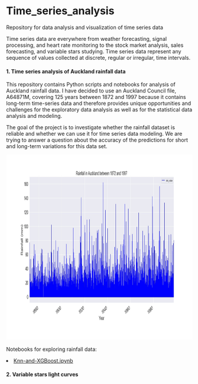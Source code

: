 # Time_series_analysis
Repository for data analysis and visualization of time series data

Time series data are everywhere from weather forecasting, signal processing, and heart rate monitoring to the stock market analysis, sales forecasting, and variable stars studying. Time series data represent any sequence of values collected at discrete, regular or irregular, time intervals.

#### 1. Time series analysis of Auckland rainfall data

This repository contains Python scripts and notebooks for analysis of Auckland rainfall data. I have decided to use an Auckland Council file, A64871M, covering 125 years between 1872 and 1997 because it contains long-term time-series data and therefore provides unique opportunities and challenges for the exploratory data analysis as well as for the statistical data analysis and modeling.

The goal of the project is to investigate whether the rainfall dataset is reliable and whether we can use it for time series data modeling. We are trying to answer a question about the accuracy of the predictions for short and long-term variations for this data set. 

<p>
<img src="images/rainfall.jpg" width="900" height="500">
</p>

Notebooks for exploring rainfall data:
<li> <a href="https://github.com/lilianasku/Time-series-analysis/blob/master/Knn-and-XGBoost.ipynb"> Knn-and-XGBoost.ipynb </a>

#### 2. Variable stars light curves
